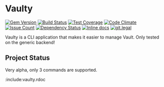 # Vaulty 
[![Gem Version](https://badge.fury.io/rb/vaulty.svg)](https://badge.fury.io/rb/vaulty)
[![Build Status](https://travis-ci.org/playpasshq/vaulty.svg?branch=master)](https://travis-ci.org/playpasshq/vaulty) 
[![Test Coverage](https://codeclimate.com/github/playpasshq/vaulty/badges/coverage.svg)](https://codeclimate.com/github/playpasshq/vaulty/coverage) 
[![Code Climate](https://codeclimate.com/github/playpasshq/vaulty/badges/gpa.svg)](https://codeclimate.com/github/playpasshq/vaulty) 
[![Issue Count](https://codeclimate.com/github/playpasshq/vaulty/badges/issue_count.svg)](https://codeclimate.com/github/playpasshq/vaulty)
[![Dependency Status](https://gemnasium.com/badges/github.com/playpasshq/vaulty.svg)](https://gemnasium.com/github.com/playpasshq/vaulty)
[![Inline docs](http://inch-ci.org/github/playpasshq/vaulty.svg)](http://inch-ci.org/github/playpasshq/vaulty)
[![git.legal](https://git.legal/projects/3808/badge.svg?key=f71d4e011a263b65c8f7 "Number of libraries approved")](https://git.legal/projects/3808)

Vaulty is a CLI application that makes it easier to manage Vault.
Only tested on the generic backend!

## Project Status

Very alpha, only 3 commands are supported.

:include:vaulty.rdoc

